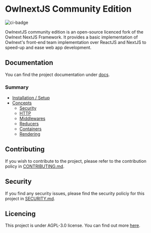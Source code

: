 # OwlnextJS Community Edition

![ci-badge](https://github.com/owlnext-fr/flex-luthor-community/actions/workflows/node.js.yml/badge.svg)

OwlnextJS community edition is an open-source licenced fork of the Owlnext NextJS Framework. It provides a basic implementation of Owlnext's front-end team implementation over ReactJS and NextJS to speed-up and ease web app development.

## Documentation

You can find the project documentation under [docs](./docs/index.md).

### Summary

* [Installation / Setup]()
* [Concepts]()
  * [Security]()
  * [HTTP]()
  * [Middlewares]()
  * [Reducers]()
  * [Containers]()
  * [Rendering]()

## Contributing

If you wish to contribute to the project, please refer to the contribution policy in [CONTRIBUTING.md](./CONTRIBUTING.md).

## Security

If you find any security issues, please find the security policiy for this project in [SECURITY.md](./SECURITY.md).

## Licencing

This project is under AGPL-3.0 license. You can find out more [here](./LICENSE).
